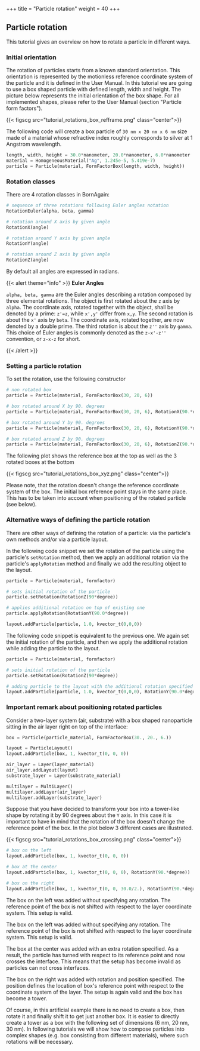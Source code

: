 +++
title = "Particle rotation"
weight = 40
+++

## Particle rotation

This tutorial gives an overview on how to rotate a particle in different ways.

### Initial orientation

The rotation of particles starts from a known standard orientation.
This orientation is represented by the motionless reference coordinate system of
the particle and it is defined in the User Manual.
In this tutorial we are going to use a box shaped particle with defined length, width and height.
The picture below represents the initial orientation of the box shape.
For all implemented shapes, please refer to the User Manual (section "Particle form factors").

{{< figscg src="tutorial_rotations_box_refframe.png" class="center">}}

The following code will create a box particle of `30 nm x 20 nm x 6 nm` size made of a material
whose refractive index roughly corresponds to silver at 1 Angstrom wavelength.

```python
length, width, height = 30.0*nanometer, 20.0*nanometer, 6.0*nanometer
material = HomogeneousMaterial("Ag", 1.245e-5, 5.419e-7)
particle = Particle(material, FormFactorBox(length, width, height))
```

### Rotation classes

There are 4 rotation classes in BornAgain:

```python
# sequence of three rotations following Euler angles notation
RotationEuler(alpha, beta, gamma)

# rotation around X axis by given angle
RotationX(angle)

# rotation around Y axis by given angle
RotationY(angle)

# rotation around Z axis by given angle
RotationZ(angle)
```

By default all angles are expressed in radians.

{{< alert theme="info" >}}
**Euler Angles**

`alpha, beta, gamma` are the Euler angles describing a rotation composed
by three elemental rotations.
The object is first rotated about the `z` axis by `alpha`.
The coordinate axis, rotated together with the object, shall be denoted by a prime:
`z'=z`, while `x',y'` differ from `x,y`.
The second rotation is about the `x'` axis by `beta`.
The coordinate axis, rotated together, are now denoted by a double prime.
The third rotation is about the `z''` axis by `gamma`.
This choice of Euler angles is commonly denoted as the `z-x'-z''` convention,
or `z-x-z` for short.

{{< /alert >}}

### Setting a particle rotation

To set the rotation, use the following constructor

```python
# non rotated box
particle = Particle(material, FormFactorBox(30, 20, 6))

# box rotated around X by 90. degrees
particle = Particle(material, FormFactorBox(30, 20, 6), RotationX(90.*degree))

# box rotated around Y by 90. degrees
particle = Particle(material, FormFactorBox(30, 20, 6), RotationY(90.*degree))

# box rotated around Z by 90. degrees
particle = Particle(material, FormFactorBox(30, 20, 6), RotationZ(90.*degree))
```

The following plot shows the reference box at the top as well as the 3 rotated boxes at the bottom

{{< figscg src="tutorial_rotations_box_xyz.png" class="center">}}

Please note, that the rotation doesn't change the reference coordinate system of the box.
The initial box reference point stays in the same place.
This has to be taken into account when positioning of the rotated particle (see below).

### Alternative ways of defining the particle rotation

There are other ways of defining the rotation of a particle:
via the particle's own methods and/or via a particle layout.

In the following code snippet we set the rotation of the particle using the particle's `setRotation`
method, then we apply an additional rotation via the particle's
`applyRotation` method and finally we add the resulting object to the layout.

```python
particle = Particle(material, formfactor)

# sets initial rotation of the particle
particle.setRotation(RotationZ(90*degree))

# applies additional rotation on top of existing one
particle.applyRotation(RotationY(90.0*degree))

layout.addParticle(particle, 1.0, kvector_t(0,0,0))
```

The following code snippet is equivalent to the previous one. We again set the initial rotation
of the particle, and then we apply the additional rotation while adding the particle to the layout.

```python
particle = Particle(material, formfactor)

# sets initial rotation of the particle
particle.setRotation(RotationZ(90*degree))

# adding particle to the layout with the additional rotation specified
layout.addParticle(particle, 1.0, kvector_t(0,0,0), RotationY(90.0*degree))
```

### Important remark about positioning rotated particles

Consider a two-layer system (air, substrate) with a box shaped nanoparticle sitting in the air layer right on top of the interface:

```python
box = Particle(particle_material, FormFactorBox(30., 20., 6.))

layout = ParticleLayout()
layout.addParticle(box, 1, kvector_t(0, 0, 0))

air_layer = Layer(layer_material)
air_layer.addLayout(layout)
substrate_layer = Layer(substrate_material)

multilayer = MultiLayer()
multilayer.addLayer(air_layer)
multilayer.addLayer(substrate_layer)
```

Suppose that you have decided to transform your box into a tower-like shape by
rotating it by 90 degrees about the `Y` axis.
In this case it is important to have in mind that the rotation of the box doesn't change the reference point of the box.
In the plot below 3 different cases are illustrated.

{{< figscg src="tutorial_rotations_box_crossing.png" class="center">}}

```python
# box on the left
layout.addParticle(box, 1, kvector_t(0, 0, 0))

# box at the center
layout.addParticle(box, 1, kvector_t(0, 0, 0), RotationY(90.*degree))

# box on the right
layout.addParticle(box, 1, kvector_t(0, 0, 30.0/2.), RotationY(90.*degree))
```

The box on the left was added without specifying any rotation.
The reference point of the box is not shifted with respect to the layer coordinate system.
This setup is valid.

The box on the left was added without specifying any rotation.
The reference point of the box is not shifted with respect to the layer coordinate system.
This setup is valid.

The box at the center was added with an extra rotation specified.
As a result, the particle has turned with respect to its reference point and now crosses the interface.
This means that the setup has become invalid as particles can not cross interfaces.

The box on the right was added with rotation and position specified. The position defines the location of box's reference point with respect to the coordinate system of the layer. The setup is again valid and the box has become a tower.

Of course, in this artificial example there is no need to create a box,
then rotate it and finally shift it to get just another box.
It is easier to directly create a tower as a box with the following set of dimensions (6 nm, 20 nm, 30 nm).
In following tutorials we will show how to compose particles into complex shapes
(e.g. box consisting from different materials), where such rotations will be necessary.
